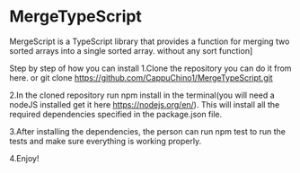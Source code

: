 # MergeTypeScript
MergeScript is a TypeScript library that provides a function for merging two sorted arrays into a single sorted array. without any sort function]

Step by step of how you can install
1.Clone the repository you can do it from here. or git clone https://github.com/CappuChino1/MergeTypeScript.git

2.In the cloned repository run npm install in the terminal(you will need a nodeJS installed get it here https://nodejs.org/en/). This will install all the required dependencies specified in the package.json file.

3.After installing the dependencies, the person can run npm test to run the tests and make sure everything is working properly.

4.Enjoy!
